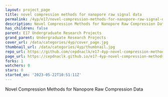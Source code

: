 ```yaml
---
layout: project_page
title: novel compression methods for nanopore raw signal data
permalink: /4yp/e17/novel-compression-methods-for-nanopore-raw-signal-data/
description: Novel Compression Methods for Nanopore Raw Compression Data
has_children: false
parent: E17 Undergraduate Research Projects
grand_parent: Undergraduate Research Projects
cover_url: /data/categories/4yp/cover_page.jpg
thumbnail_url: /data/categories/4yp/thumbnail.jpg
repo_url: https://github.com/cepdnaclk/e17-4yp-novel-compression-methods-for-nanopore-raw-signal-data
page_url: https://cepdnaclk.github.io/e17-4yp-novel-compression-methods-for-nanopore-raw-signal-data
forks: 1
watchers: 0
stars: 0
started_on: '2023-05-22T10:51:11Z'
---
```


Novel Compression Methods for Nanopore Raw Compression Data